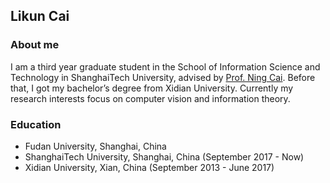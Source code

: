 ## Likun Cai

### About me
I am a third year graduate student in the School of Information Science and Technology in ShanghaiTech University, advised by [Prof. Ning Cai](http://sist.shanghaitech.edu.cn/sist_en/2018/0820/c3846a31784/page.htm). Before that, I got my bachelor’s degree from Xidian University. Currently my research interests focus on computer vision and information theory.

### Education
+ Fudan University, Shanghai, China
+ ShanghaiTech University, Shanghai, China (September 2017 - Now)
+ Xidian University, Xian, China (September 2013 - June 2017)
